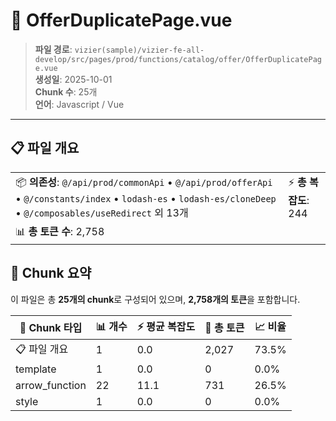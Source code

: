 # 📄 OfferDuplicatePage.vue

> **파일 경로**: `vizier(sample)/vizier-fe-all-develop/src/pages/prod/functions/catalog/offer/OfferDuplicatePage.vue`  
> **생성일**: 2025-10-01  
> **Chunk 수**: 25개  
> **언어**: Javascript / Vue
---





## 📋 파일 개요

| | |
|--|--|
| 📦 **의존성**: `@/api/prod/commonApi` • `@/api/prod/offerApi` • `@/constants/index` • `lodash-es` • `lodash-es/cloneDeep` • `@/composables/useRedirect` 외 13개 | ⚡ **총 복잡도**: 244 |
| 📊 **총 토큰 수**: 2,758 |  |






## 🧩 Chunk 요약

이 파일은 총 **25개의 chunk**로 구성되어 있으며, **2,758개의 토큰**을 포함합니다.

| 🧩 Chunk 타입 | 📊 개수 | ⚡ 평균 복잡도 | 📝 총 토큰 | 📈 비율 |
|---------------|--------|-------------|----------|--------|
| 📋 파일 개요 | 1 | 0.0 | 2,027 | 73.5% |
| template | 1 | 0.0 | 0 | 0.0% |
| arrow_function | 22 | 11.1 | 731 | 26.5% |
| style | 1 | 0.0 | 0 | 0.0% |

